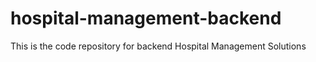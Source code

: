 # hospital-management-backend
This is the code repository for backend Hospital Management Solutions
